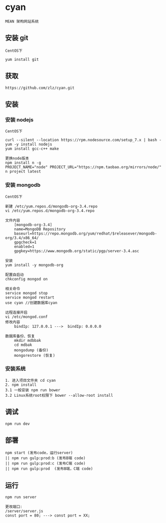 # cyan
    MEAN 架构网站系统

## 安装 git
    CentOS下

    yum install git

## 获取
    https://github.com/zlz/cyan.git

## 安装

### 安装 nodejs
    CentOS下

    curl --silent --location https://rpm.nodesource.com/setup_7.x | bash -
    yum -y install nodejs
    yum install gcc-c++ make

    更换node版本
    npm install n -g
    PROJECT_NAME="node" PROJECT_URL="https://npm.taobao.org/mirrors/node/" n project latest

### 安装 mongodb
    CentOS下

    新建 /etc/yum.repos.d/mongodb-org-3.4.repo
    vi /etc/yum.repos.d/mongodb-org-3.4.repo

    文件内容
        [mongodb-org-3.4]
        name=MongoDB Repository
        baseurl=https://repo.mongodb.org/yum/redhat/$releasever/mongodb-org/3.4/x86_64/
        gpgcheck=1
        enabled=1
        gpgkey=https://www.mongodb.org/static/pgp/server-3.4.asc

    安装
    yum install -y mongodb-org

    配置自启动
    chkconfig mongod on

    相关命令
    service mongod stop
    service mongod restart
    use cyan //创建数据库cyan

    远程连接开启
    vi /etc/mongod.conf
    修改内容
        bindIp: 127.0.0.1 --->  bindIp: 0.0.0.0

    数据库备份、恢复
        mkdir mdbbak
        cd mdbak
        mongodump (备份)
        mongorestore (恢复)

### 安装系统
    1. 进入项目文件夹 cd cyan
    2. npm install
    3.1 一般安装 npm run bower
    3.2 Linux系统root权限下 bower --allow-root install

## 调试
    npm run dev

## 部署
    npm start (发布code，运行server)
    || npm run gulp:prod:b (发布B端 code)
    || npm run gulp:prod:c (发布C端 code)
    || npm run gulp:prod  (发布B端，C端 code)

## 运行
    npm run server

    更改端口:
    /server/server.js
    const port = 80; ---> const port = XX;